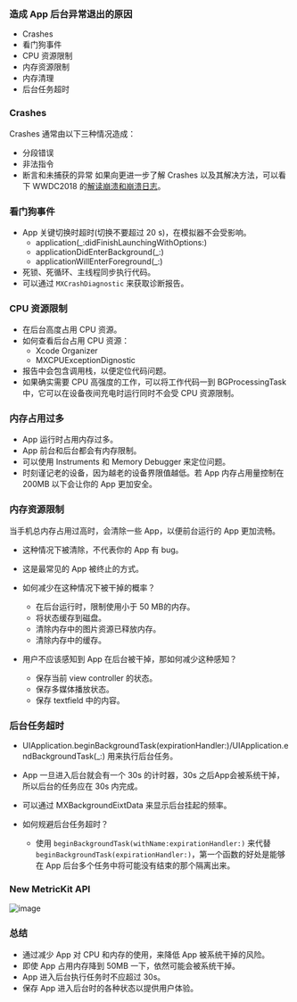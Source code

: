 ### 造成 App 后台异常退出的原因
* Crashes
* 看门狗事件
* CPU 资源限制
* 内存资源限制
* 内存清理
* 后台任务超时

### Crashes
Crashes 通常由以下三种情况造成：
* 分段错误
* 非法指令
* 断言和未捕获的异常
如果向更进一步了解 Crashes 以及其解决方法，可以看下 WWDC2018 的[解读崩溃和崩溃日志](https://developer.apple.com/wwdc18/414)。

### 看门狗事件
* App 关键切换时超时(切换不要超过 20 s)，在模拟器不会受影响。
    - application(_:didFinishLaunchingWithOptions:)
    - applicationDidEnterBackground(_:)
    - applicationWillEnterForeground(_:)
* 死锁、死循环、主线程同步执行代码。
* 可以通过 `MXCrashDiagnostic` 来获取诊断报告。

### CPU 资源限制
* 在后台高度占用 CPU 资源。
* 如何查看后台占用 CPU 资源：
    - Xcode Organizer
    - MXCPUExceptionDignostic
* 报告中会包含调用栈，以便定位代码问题。
* 如果确实需要 CPU 高强度的工作，可以将工作代码一到 BGProcessingTask 中，它可以在设备夜间充电时运行同时不会受 CPU 资源限制。

### 内存占用过多
* App 运行时占用内存过多。
* App 前台和后台都会有内存限制。
* 可以使用 Instruments 和 Memory Debugger 来定位问题。
* 时刻谨记老的设备，因为越老的设备界限值越低。若 App 内存占用量控制在 200MB 以下会让你的 App 更加安全。

### 内存资源限制
当手机总内存占用过高时，会清除一些 App，以便前台运行的 App 更加流畅。
* 这种情况下被清除，不代表你的 App 有 bug。
* 这是最常见的 App 被终止的方式。
* 如何减少在这种情况下被干掉的概率？
    - 在后台运行时，限制使用小于 50 MB的内存。
    - 将状态缓存到磁盘。
    - 清除内存中的图片资源已释放内存。
    - 清除内存中的缓存。

* 用户不应该感知到 App 在后台被干掉，那如何减少这种感知？
    - 保存当前 view controller 的状态。
    - 保存多媒体播放状态。
    - 保存 textfield 中的内容。

### 后台任务超时
* UIApplication.beginBackgroundTask(expirationHandler:)/UIApplication.endBackgroundTask(_:) 用来执行后台任务。
* App 一旦进入后台就会有一个 30s 的计时器，30s 之后App会被系统干掉，所以后台的任务应在 30s 内完成。
* 可以通过 MXBackgroundEixtData 来显示后台挂起的频率。

* 如何规避后台任务超时？
    - 使用 `beginBackgroundTask(withName:expirationHandler:)` 来代替 `beginBackgroundTask(expirationHandler:)`，第一个函数的好处是能够在 App 后台多个任务中将可能没有结束的那个隔离出来。

### New MetricKit API
![image]()
### 总结
* 通过减少 App 对 CPU 和内存的使用，来降低 App 被系统干掉的风险。
* 即使 App 占用内存降到 50MB 一下，依然可能会被系统干掉。
* App 进入后台执行任务时不应超过 30s。
* 保存 App 进入后台时的各种状态以提供用户体验。
